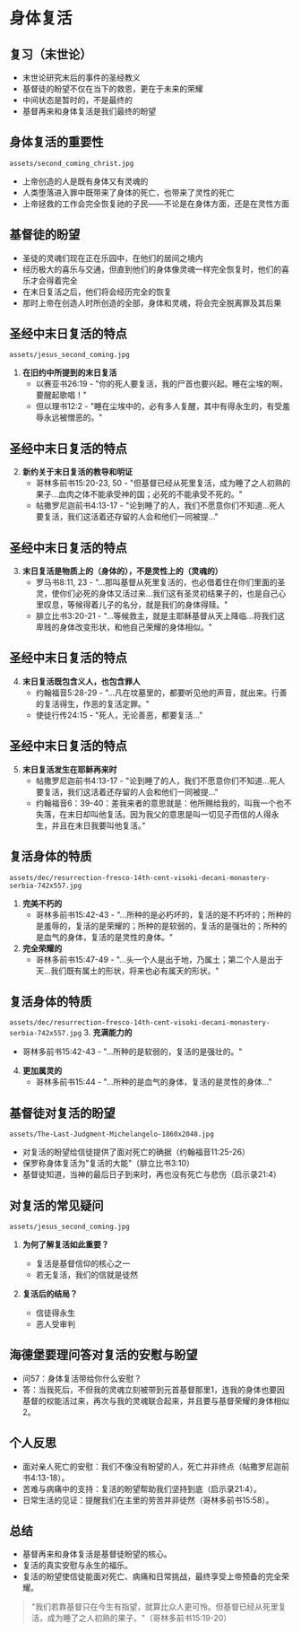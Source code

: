 # 身体复活

## 复习（末世论）
- 末世论研究末后的事件的圣经教义
- 基督徒的盼望不仅在当下的救恩，更在于未来的荣耀
- 中间状态是暂时的，不是最终的
- 基督再来和身体复活是我们最终的盼望

## 身体复活的重要性
`assets/second_coming_christ.jpg`
- 上帝创造的人是既有身体又有灵魂的
- 人类堕落进入罪中既带来了身体的死亡，也带来了灵性的死亡
- 上帝拯救的工作会完全恢复祂的子民——不论是在身体方面，还是在灵性方面

## 基督徒的盼望
- 圣徒的灵魂们现在正在乐园中，在他们的居间之境内
- 经历极大的喜乐与交通，但直到他们的身体像灵魂一样完全恢复时，他们的喜乐才会得着完全
- 在末日复活之后，他们将会经历完全的恢复
- 那时上帝在创造人时所创造的全部，身体和灵魂，将会完全脱离罪及其后果

## 圣经中末日复活的特点
`assets/jesus_second_coming.jpg`
1. **在旧约中所提到的末日复活**
   - 以赛亚书26:19 - "你的死人要复活，我的尸首也要兴起。睡在尘埃的啊，要醒起歌唱！"
   - 但以理书12:2 - "睡在尘埃中的，必有多人复醒，其中有得永生的，有受羞辱永远被憎恶的。"

## 圣经中末日复活的特点
2. **新约关于末日复活的教导和明证**
   - 哥林多前书15:20-23, 50 - "但基督已经从死里复活，成为睡了之人初熟的果子...血肉之体不能承受神的国；必死的不能承受不死的。"
   - 帖撒罗尼迦前书4:13-17 - "论到睡了的人，我们不愿意你们不知道...死人要复活，我们这活着还存留的人会和他们一同被提..."

## 圣经中末日复活的特点
3. **末日复活是物质上的（身体的），不是灵性上的（灵魂的）**
   - 罗马书8:11, 23 - "...那叫基督从死里复活的，也必借着住在你们里面的圣灵，使你们必死的身体又活过来...我们这有圣灵初结果子的，也是自己心里叹息，等候得着儿子的名分，就是我们的身体得赎。"
   - 腓立比书3:20-21 - "...等候救主，就是主耶稣基督从天上降临...将我们这卑贱的身体改变形状，和他自己荣耀的身体相似。"

## 圣经中末日复活的特点
4. **末日复活既包含义人，也包含罪人**
   - 约翰福音5:28-29 - "...凡在坟墓里的，都要听见他的声音，就出来。行善的复活得生，作恶的复活定罪。"
   - 使徒行传24:15 - "死人，无论善恶，都要复活..."

## 圣经中末日复活的特点
5. **末日复活发生在耶稣再来时**
   - 帖撒罗尼迦前书4:13-17 - "论到睡了的人，我们不愿意你们不知道...死人要复活，我们这活着还存留的人会和他们一同被提..."
   - 约翰福音6：39-40：差我来者的意思就是：他所赐给我的，叫我一个也不失落，在末日却叫他复活。因为我父的意思是叫一切见子而信的人得永生，并且在末日我要叫他复活。”

## 复活身体的特质
`assets/dec/resurrection-fresco-14th-cent-visoki-decani-monastery-serbia-742x557.jpg`
1. **完美不朽的**
   - 哥林多前书15:42-43 - "...所种的是必朽坏的，复活的是不朽坏的；所种的是羞辱的，复活的是荣耀的；所种的是软弱的，复活的是强壮的；所种的是血气的身体，复活的是灵性的身体。"
2. **完全荣耀的**
   - 哥林多前书15:47-49 - "...头一个人是出于地，乃属土；第二个人是出于天...我们既有属土的形状，将来也必有属天的形状。"

## 复活身体的特质
`assets/dec/resurrection-fresco-14th-cent-visoki-decani-monastery-serbia-742x557.jpg`
3. **充满能力的**
   - 哥林多前书15:42-43 - "...所种的是软弱的，复活的是强壮的。"
4. **更加属灵的**
   - 哥林多前书15:44 - "...所种的是血气的身体，复活的是灵性的身体..."

## 基督徒对复活的盼望
`assets/The-Last-Judgment-Michelangelo-1860x2048.jpg`
- 对复活的盼望给信徒提供了面对死亡的确据（约翰福音11:25-26）
- 保罗称身体复活为"复活的大能"（腓立比书3:10）
- 基督徒知道，当神的最后日子到来时，再也没有死亡与悲伤（启示录21:4）

## 对复活的常见疑问
`assets/jesus_second_coming.jpg`
1. **为何了解复活如此重要？**
   - 复活是基督信仰的核心之一
   - 若无复活，我们的信就是徒然

2. **复活后的结局？**
   - 信徒得永生
   - 恶人受审判

## 海德堡要理问答对复活的安慰与盼望
- 问57：身体复活带给你什么安慰？
- 答：当我死后，不但我的灵魂立刻被带到元首基督那里1，连我的身体也要因基督的权能活过来，再次与我的灵魂联合起来，并且要与基督荣耀的身体相似2。

## 个人反思
- 面对亲人死亡的安慰：我们不像没有盼望的人，死亡并非终点（帖撒罗尼迦前书4:13-18）。
- 苦难与病痛中的支持：复活的盼望帮助我们坚持到底（启示录21:4）。
- 日常生活的见证：提醒我们在主里的劳苦并非徒然（哥林多前书15:58）。

## 总结
- 基督再来和身体复活是基督徒盼望的核心。
- 复活的真实安慰与永生的福乐。
- 复活的盼望使信徒能面对死亡、病痛和日常挑战，最终享受上帝预备的完全荣耀。
> "我们若靠基督只在今生有指望，就算比众人更可怜。但基督已经从死里复活，成为睡了之人初熟的果子。"（哥林多前书15:19-20）